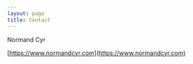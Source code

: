 ```yaml
---
layout: page
title: Contact
---
```


Normand Cyr

[https://www.normandcyr.com](https://www.normandcyr.com)
